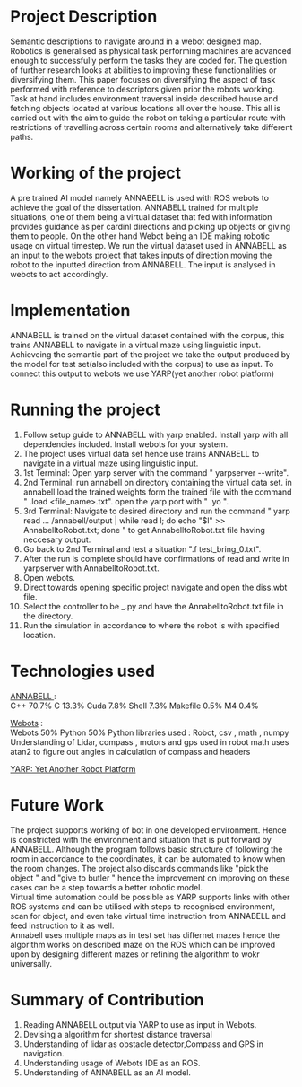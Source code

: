 # Project Description
Semantic descriptions to navigate around in a webot designed map.
Robotics is generalised as physical task performing machines are advanced enough to successfully perform the tasks they are coded for. The question of further research looks at abilities to improving these functionalities or diversifying them. This paper focuses on diversifying the aspect of task performed with reference to descriptors given prior the robots working. 
Task at hand includes environment traversal inside described house and fetching objects located at various locations all over the house. This all is carried out with the aim to guide the robot on taking a particular route with restrictions of travelling across certain rooms and alternatively take different paths.

# Working of the project
A pre trained AI model namely ANNABELL is used with ROS webots to achieve the goal of the dissertation. ANNABELL trained for multiple situations, one of them being a virtual dataset that fed with information provides guidance as per cardinl directions and picking up objects or giving them to people. On the other hand Webot being an IDE making robotic usage on virtual timestep. We run the virtual dataset used in ANNABELL as an input to the webots project that takes inputs of direction moving the robot to the inputted direction from ANNABELL. The input is analysed in webots to act accordingly.

# Implementation
ANNABELL is trained on the virtual dataset contained with the corpus, this trains ANNABELL to navigate in a virtual maze using linguistic input. Achieveing the semantic part of the project we take the output produced by the model for test set(also included with the corpus) to use as input. To connect this output to webots we use YARP(yet another robot platform)

# Running the project
1. Follow setup guide to ANNABELL with yarp enabled. Install yarp with all dependencies included. Install webots for your system.
2. The project uses virtual data set hence use trains ANNABELL to navigate in a virtual maze using linguistic input.
3. 1st Terminal: Open yarp server with the command " yarpserver --write".
4. 2nd Terminal: run annabell on directory containing the virtual data set.
   in annabell load the trained weights form the trained file with the command " .load <file_name>.txt".
   open the yarp port with " .yo ".
5. 3rd Terminal: Navigate to desired directory and run the command "  yarp read ... /annabell/output | while read l; do echo "$l" >> AnnabelltoRobot.txt; done " to get AnnabelltoRobot.txt file having neccesary output.
6. Go back to 2nd Terminal and test a situation ".f test_bring_0.txt".
7. After the run is complete should have confirmations of read and write in yarpserver with AnnabelltoRobot.txt.
8. Open webots.
9. Direct towards opening specific project navigate and open the diss.wbt file.
10. Select the controller to be _.py and have the AnnabelltoRobot.txt file in the directory.
11. Run the simulation in accordance to where the robot is with specified location.

# Technologies used
<a href= "https://github.com/golosio/annabell">ANNABELL </a>: <br>
C++ 70.7%
C 13.3%
Cuda 7.8%
Shell 7.3%
Makefile 0.5%
M4 0.4% 
<br>

<a href= "https://github.com/cyberbotics/webots/tree/master">Webots</a> :<br>
Webots 50%
Python 50%
Python libraries used : Robot, csv , math , numpy
Understanding of Lidar, compass , motors and gps used in robot
math uses atan2 to figure out angles in calculation of compass and headers
<br>

<a href= "https://yarp.it/latest/index.html">YARP: Yet Another Robot Platform</a>
# Future Work

The project supports working of bot in one developed environment. Hence is constricted with the environment and situation that is put forward by ANNABELL. Although the program follows basic structure of following the room in accordance to the coordinates, it can be automated to know when the room changes. The project also discards commands like "pick the object " and "give to butler " hence the improvement on improving on these cases can be a step towards a better robotic model.<br>
Virtual time automation could be possible as YARP supports links with other ROS systems and can be utilised with steps to recognised environment, scan for object, and even take virtual time instruction from ANNABELL and feed instruction to it as well.<br>
Annabell uses multiple maps as in test set has differnet mazes hence the algorithm works on described maze on the ROS which can be improved upon by designing different mazes or refining the algorithm to wokr universally.

# Summary of Contribution

1. Reading ANNABELL output via YARP to use as input in Webots. 
2. Devising a algorithm for shortest distance traversal
3. Understanding of lidar as obstacle detector,Compass and GPS in navigation.
4. Understanding usage of Webots IDE as an ROS.
5. Understanding of ANNABELL as an AI model.


